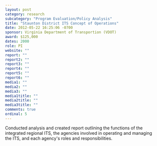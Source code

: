```yaml
---
layout: post
category: research
subcategory: "Program Evaluation/Policy Analysis"
title: "Staunton District ITS Concept of Operations"
date: 2012-05-22 16:25:06 -0700
sponsor: Virginia Department of Transportion (VDOT)
award: $125,000
dates: 2000
role: PI
website: ""
report: ""
report2: ""
report3: ""
report4: ""
report5: ""
report6: ""
media1: ""
media2: ""
media3: ""
media1title: ""
media2title: ""
media3title: ""
comments: true
ordinal: 5
---
```


Conducted analysis and created report outlining the functions of the integrated regional ITS, the agencies involved in operating and managing the ITS, and each agency's roles and responsibilities.

